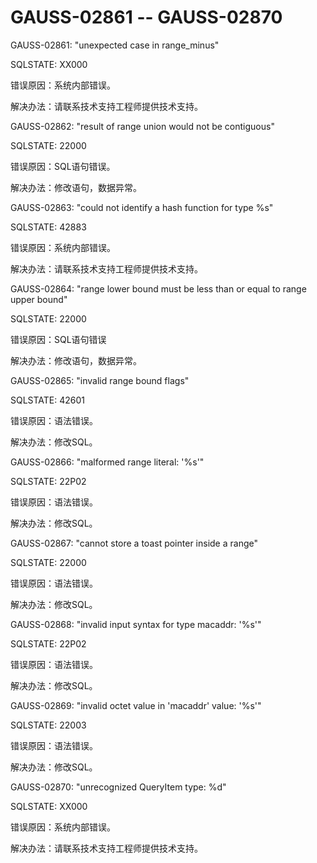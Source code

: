 # GAUSS-02861 -- GAUSS-02870

GAUSS-02861: "unexpected case in range\_minus"

SQLSTATE: XX000

错误原因：系统内部错误。

解决办法：请联系技术支持工程师提供技术支持。

GAUSS-02862: "result of range union would not be contiguous"

SQLSTATE: 22000

错误原因：SQL语句错误。

解决办法：修改语句，数据异常。

GAUSS-02863: "could not identify a hash function for type %s"

SQLSTATE: 42883

错误原因：系统内部错误。

解决办法：请联系技术支持工程师提供技术支持。

GAUSS-02864: "range lower bound must be less than or equal to range upper bound"

SQLSTATE: 22000

错误原因：SQL语句错误

解决办法：修改语句，数据异常。

GAUSS-02865: "invalid range bound flags"

SQLSTATE: 42601

错误原因：语法错误。

解决办法：修改SQL。

GAUSS-02866: "malformed range literal: '%s'"

SQLSTATE: 22P02

错误原因：语法错误。

解决办法：修改SQL。

GAUSS-02867: "cannot store a toast pointer inside a range"

SQLSTATE: 22000

错误原因：语法错误。

解决办法：修改SQL。

GAUSS-02868: "invalid input syntax for type macaddr: '%s'"

SQLSTATE: 22P02

错误原因：语法错误。

解决办法：修改SQL。

GAUSS-02869: "invalid octet value in 'macaddr' value: '%s'"

SQLSTATE: 22003

错误原因：语法错误。

解决办法：修改SQL。

GAUSS-02870: "unrecognized QueryItem type: %d"

SQLSTATE: XX000

错误原因：系统内部错误。

解决办法：请联系技术支持工程师提供技术支持。
